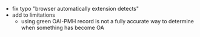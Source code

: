 - fix typo "browser automatically extension detects"
- add to limitations
    - using green OAI-PMH record is not a fully accurate way to determine when something has become OA
